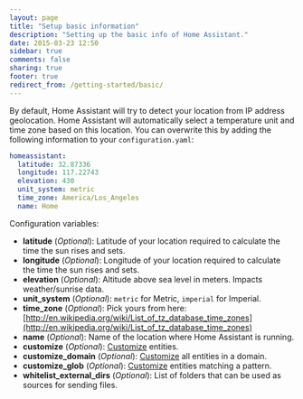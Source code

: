 ```yaml
---
layout: page
title: "Setup basic information"
description: "Setting up the basic info of Home Assistant."
date: 2015-03-23 12:50
sidebar: true
comments: false
sharing: true
footer: true
redirect_from: /getting-started/basic/
---
```


By default, Home Assistant will try to detect your location from IP address geolocation. Home Assistant will automatically select a temperature unit and time zone based on this location. You can overwrite this by adding the following information to your `configuration.yaml`:

```yaml
homeassistant:
  latitude: 32.87336
  longitude: 117.22743
  elevation: 430
  unit_system: metric
  time_zone: America/Los_Angeles
  name: Home
```

Configuration variables:

- **latitude** (*Optional*): Latitude of your location required to calculate the time the sun rises and sets.
- **longitude** (*Optional*): Longitude of your location required to calculate the time the sun rises and sets.
- **elevation** (*Optional*): Altitude above sea level in meters. Impacts weather/sunrise data. 
- **unit_system** (*Optional*): `metric` for Metric, `imperial` for Imperial.
- **time_zone** (*Optional*): Pick yours from here: [http://en.wikipedia.org/wiki/List_of_tz_database_time_zones](http://en.wikipedia.org/wiki/List_of_tz_database_time_zones)
- **name** (*Optional*): Name of the location where Home Assistant is running.
- **customize** (*Optional*): [Customize](/docs/configuration/customizing-devices/) entities.
- **customize_domain** (*Optional*): [Customize](/docs/configuration/customizing-devices/) all entities in a domain.
- **customize_glob** (*Optional*): [Customize](/docs/configuration/customizing-devices/) entities matching a pattern.
- **whitelist_external_dirs** (*Optional*): List of folders that can be used as sources for sending files.